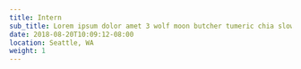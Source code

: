 ```yaml
---
title: Intern
sub_title: Lorem ipsum dolor amet 3 wolf moon butcher tumeric chia slow-carb roof party bushwick occupy art party hashtag. Man bun cray marfa fixie seitan.
date: 2018-08-20T10:09:12-08:00
location: Seattle, WA
weight: 1
---
```


